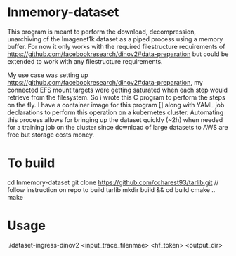 # Inmemory-dataset

This program is meant to perform the download, decompression, unarchiving of the Imagenet1k dataset as a piped process using a memory buffer.
For now it only works with the required filestructure requirements of https://github.com/facebookresearch/dinov2#data-preparation but could be extended to work with any filestructure requirements.

My use case was setting up https://github.com/facebookresearch/dinov2#data-preparation, my connected EFS mount targets were getting saturated when each step would retrieve from the filesystem. So i wrote this C program to perform the steps on the fly.
I have a container image for this program [] along with YAML job declarations to perform this operation on a kubernetes cluster. Automating this process allows for bringing up the dataset quickly (~2h) when needed for a training job on the cluster since download of large datasets to AWS are free but storage costs money.

# To build
cd Inmemory-dataset
git clone https://github.com/ccharest93/tarlib.git
// follow instruction on repo to build tarlib
mkdir build && cd build
cmake ..
make

# Usage
./dataset-ingress-dinov2 <input_trace_filenmae> <processing case> <hf_token> <output_dir>
